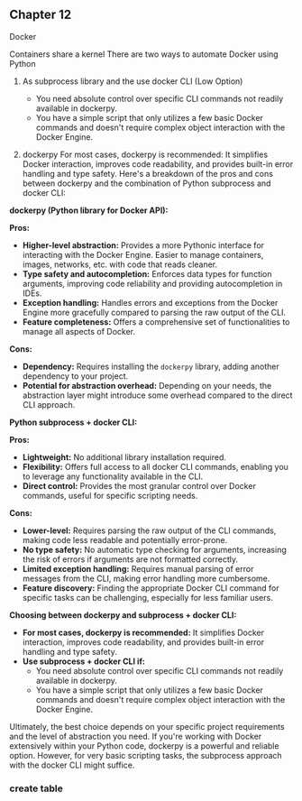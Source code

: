 ## Chapter 12
Docker  

Containers share a kernel 
There are two ways to automate Docker using Python 

1) As subprocess library and the use docker CLI (Low Option)
   * You need absolute control over specific CLI commands not readily available in dockerpy.
   * You have a simple script that only utilizes a few basic Docker commands and doesn't require complex object interaction with the Docker Engine. 
  
2) dockerpy 
For most cases, dockerpy is recommended: It simplifies Docker interaction, improves code readability, and provides built-in error handling and type safety.
Here's a breakdown of the pros and cons between dockerpy and the combination of Python subprocess and docker CLI:

**dockerpy (Python library for Docker API):**

**Pros:**

* **Higher-level abstraction:** Provides a more Pythonic interface for interacting with the Docker Engine. Easier to manage containers, images, networks, etc. with code that reads cleaner.
* **Type safety and autocompletion:** Enforces data types for function arguments, improving code reliability and providing autocompletion in IDEs.
* **Exception handling:** Handles errors and exceptions from the Docker Engine more gracefully compared to parsing the raw output of the CLI.
* **Feature completeness:** Offers a comprehensive set of functionalities to manage all aspects of Docker.

**Cons:**

* **Dependency:** Requires installing the `dockerpy` library, adding another dependency to your project.
* **Potential for abstraction overhead:** Depending on your needs, the abstraction layer might introduce some overhead compared to the direct CLI approach.

**Python subprocess + docker CLI:**

**Pros:**

* **Lightweight:** No additional library installation required.
* **Flexibility:** Offers full access to all docker CLI commands, enabling you to leverage any functionality available in the CLI.
* **Direct control:** Provides the most granular control over Docker commands, useful for specific scripting needs.

**Cons:**

* **Lower-level:** Requires parsing the raw output of the CLI commands, making code less readable and potentially error-prone.
* **No type safety:** No automatic type checking for arguments, increasing the risk of errors if arguments are not formatted correctly.
* **Limited exception handling:** Requires manual parsing of error messages from the CLI, making error handling more cumbersome.
* **Feature discovery:** Finding the appropriate Docker CLI command for specific tasks can be challenging, especially for less familiar users.

**Choosing between dockerpy and subprocess + docker CLI:**

* **For most cases, dockerpy is recommended:** It simplifies Docker interaction, improves code readability, and provides built-in error handling and type safety.
* **Use subprocess + docker CLI if:**
    * You need absolute control over specific CLI commands not readily available in dockerpy.
    * You have a simple script that only utilizes a few basic Docker commands and doesn't require complex object interaction with the Docker Engine.

Ultimately, the best choice depends on your specific project requirements and the level of abstraction you need. If you're working with Docker extensively within your Python code, dockerpy is a powerful and reliable option. However, for very basic scripting tasks, the subprocess approach with the docker CLI might suffice.


### create table
